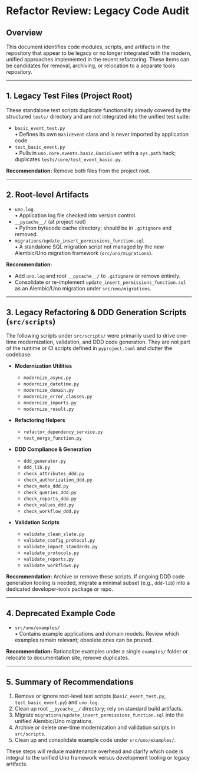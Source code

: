 <!--
  CODEX_REFACTOR_REVIEW.md
  Review of legacy modules and code not integrated into the unified refactoring of the Uno platform.
-->
# Refactor Review: Legacy Code Audit

## Overview
This document identifies code modules, scripts, and artifacts in the repository that appear to be legacy or no longer integrated with the modern, unified approaches implemented in the recent refactoring. These items can be candidates for removal, archiving, or relocation to a separate tools repository.

---

## 1. Legacy Test Files (Project Root)
These standalone test scripts duplicate functionality already covered by the structured `tests/` directory and are not integrated into the unified test suite:
  - `basic_event_test.py`  
    • Defines its own `BasicEvent` class and is never imported by application code.
  - `test_basic_event.py`  
    • Pulls in `uno.core.events.basic.BasicEvent` with a `sys.path` hack; duplicates `tests/core/test_event_basic.py`.
  
**Recommendation:** Remove both files from the project root.

---

## 2. Root-level Artifacts
- `uno.log`  
  • Application log file checked into version control.  
- `__pycache__/` (at project root)  
  • Python bytecode cache directory; should be in `.gitignore` and removed.
- `migrations/update_insert_permissions_function.sql`  
  • A standalone SQL migration script not managed by the new Alembic/Uno migration framework (`src/uno/migrations`).
  
**Recommendation:**  
- Add `uno.log` and root `__pycache__/` to `.gitignore` or remove entirely.  
- Consolidate or re-implement `update_insert_permissions_function.sql` as an Alembic/Uno migration under `src/uno/migrations`.

---

## 3. Legacy Refactoring & DDD Generation Scripts (`src/scripts`)
The following scripts under `src/scripts/` were primarily used to drive one-time modernization, validation, and DDD code generation. They are not part of the runtime or CI scripts defined in `pyproject.toml` and clutter the codebase:

- **Modernization Utilities**
  - `modernize_async.py`
  - `modernize_datetime.py`
  - `modernize_domain.py`
  - `modernize_error_classes.py`
  - `modernize_imports.py`
  - `modernize_result.py`

- **Refactoring Helpers**
  - `refactor_dependency_service.py`
  - `test_merge_function.py`

- **DDD Compliance & Generation**
  - `ddd_generator.py`
  - `ddd_lib.py`
  - `check_attributes_ddd.py`
  - `check_authorization_ddd.py`
  - `check_meta_ddd.py`
  - `check_queries_ddd.py`
  - `check_reports_ddd.py`
  - `check_values_ddd.py`
  - `check_workflow_ddd.py`

- **Validation Scripts**
  - `validate_clean_slate.py`
  - `validate_config_protocol.py`
  - `validate_import_standards.py`
  - `validate_protocols.py`
  - `validate_reports.py`
  - `validate_workflows.py`

**Recommendation:** Archive or remove these scripts. If ongoing DDD code generation tooling is needed, migrate a minimal subset (e.g., `ddd-lib`) into a dedicated developer-tools package or repo.

---

## 4. Deprecated Example Code
- `src/uno/examples/`  
  • Contains example applications and domain models. Review which examples remain relevant; obsolete ones can be pruned.

**Recommendation:** Rationalize examples under a single `examples/` folder or relocate to documentation site; remove duplicates.

---

## 5. Summary of Recommendations
1. Remove or ignore root-level test scripts (`basic_event_test.py`, `test_basic_event.py`) and `uno.log`.  
2. Clean up root `__pycache__/` directory; rely on standard build artifacts.  
3. Migrate `migrations/update_insert_permissions_function.sql` into the unified Alembic/Uno migrations.  
4. Archive or delete one-time modernization and validation scripts in `src/scripts`.  
5. Clean up and consolidate example code under `src/uno/examples/`.

These steps will reduce maintenance overhead and clarify which code is integral to the unified Uno framework versus development tooling or legacy artifacts.